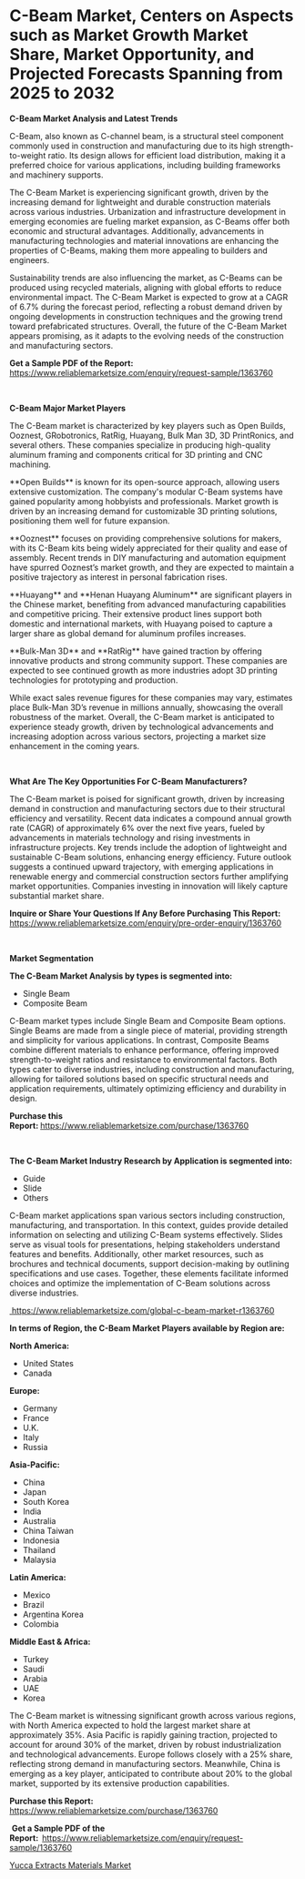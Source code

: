 <p><h1>C-Beam Market, Centers on Aspects such as Market Growth Market Share, Market Opportunity, and Projected Forecasts Spanning from 2025 to 2032</h1></p><p><strong>C-Beam Market Analysis and Latest Trends</strong></p>
<p><p>C-Beam, also known as C-channel beam, is a structural steel component commonly used in construction and manufacturing due to its high strength-to-weight ratio. Its design allows for efficient load distribution, making it a preferred choice for various applications, including building frameworks and machinery supports. </p><p>The C-Beam Market is experiencing significant growth, driven by the increasing demand for lightweight and durable construction materials across various industries. Urbanization and infrastructure development in emerging economies are fueling market expansion, as C-Beams offer both economic and structural advantages. Additionally, advancements in manufacturing technologies and material innovations are enhancing the properties of C-Beams, making them more appealing to builders and engineers.</p><p>Sustainability trends are also influencing the market, as C-Beams can be produced using recycled materials, aligning with global efforts to reduce environmental impact. The C-Beam Market is expected to grow at a CAGR of 6.7% during the forecast period, reflecting a robust demand driven by ongoing developments in construction techniques and the growing trend toward prefabricated structures. Overall, the future of the C-Beam Market appears promising, as it adapts to the evolving needs of the construction and manufacturing sectors.</p></p>
<p><strong>Get a Sample PDF of the Report:&nbsp;</strong> <a href="https://www.reliablemarketsize.com/enquiry/request-sample/1363760?utm_campaign=2889&utm_medium=2&utm_source=Github&utm_content=ia&utm_term=03042025&utm_id=c-beam">https://www.reliablemarketsize.com/enquiry/request-sample/1363760</a></p>
<p>&nbsp;</p>
<p><strong>C-Beam Major Market Players</strong></p>
<p><p>The C-Beam market is characterized by key players such as Open Builds, Ooznest, GRobotronics, RatRig, Huayang, Bulk Man 3D, 3D PrintRonics, and several others. These companies specialize in producing high-quality aluminum framing and components critical for 3D printing and CNC machining.</p><p>**Open Builds** is known for its open-source approach, allowing users extensive customization. The company's modular C-Beam systems have gained popularity among hobbyists and professionals. Market growth is driven by an increasing demand for customizable 3D printing solutions, positioning them well for future expansion.</p><p>**Ooznest** focuses on providing comprehensive solutions for makers, with its C-Beam kits being widely appreciated for their quality and ease of assembly. Recent trends in DIY manufacturing and automation equipment have spurred Ooznest’s market growth, and they are expected to maintain a positive trajectory as interest in personal fabrication rises.</p><p>**Huayang** and **Henan Huayang Aluminum** are significant players in the Chinese market, benefiting from advanced manufacturing capabilities and competitive pricing. Their extensive product lines support both domestic and international markets, with Huayang poised to capture a larger share as global demand for aluminum profiles increases.</p><p>**Bulk-Man 3D** and **RatRig** have gained traction by offering innovative products and strong community support. These companies are expected to see continued growth as more industries adopt 3D printing technologies for prototyping and production.</p><p>While exact sales revenue figures for these companies may vary, estimates place Bulk-Man 3D’s revenue in millions annually, showcasing the overall robustness of the market. Overall, the C-Beam market is anticipated to experience steady growth, driven by technological advancements and increasing adoption across various sectors, projecting a market size enhancement in the coming years.</p></p>
<p>&nbsp;</p>
<p><strong>What Are The Key Opportunities For C-Beam Manufacturers?</strong></p>
<p><p>The C-Beam market is poised for significant growth, driven by increasing demand in construction and manufacturing sectors due to their structural efficiency and versatility. Recent data indicates a compound annual growth rate (CAGR) of approximately 6% over the next five years, fueled by advancements in materials technology and rising investments in infrastructure projects. Key trends include the adoption of lightweight and sustainable C-Beam solutions, enhancing energy efficiency. Future outlook suggests a continued upward trajectory, with emerging applications in renewable energy and commercial construction sectors further amplifying market opportunities. Companies investing in innovation will likely capture substantial market share.</p></p>
<p><strong>Inquire or Share Your Questions If Any Before Purchasing This Report:</strong> <a href="https://www.reliablemarketsize.com/enquiry/pre-order-enquiry/1363760?utm_campaign=2889&utm_medium=2&utm_source=Github&utm_content=ia&utm_term=03042025&utm_id=c-beam">https://www.reliablemarketsize.com/enquiry/pre-order-enquiry/1363760</a></p>
<p>&nbsp;</p>
<p><strong>Market Segmentation</strong></p>
<p><strong>The C-Beam Market Analysis by types is segmented into:</strong></p>
<p><ul><li>Single Beam</li><li>Composite Beam</li></ul></p>
<p><p>C-Beam market types include Single Beam and Composite Beam options. Single Beams are made from a single piece of material, providing strength and simplicity for various applications. In contrast, Composite Beams combine different materials to enhance performance, offering improved strength-to-weight ratios and resistance to environmental factors. Both types cater to diverse industries, including construction and manufacturing, allowing for tailored solutions based on specific structural needs and application requirements, ultimately optimizing efficiency and durability in design.</p></p>
<p><strong>Purchase this Report:&nbsp;</strong><a href="https://www.reliablemarketsize.com/purchase/1363760?utm_campaign=2889&utm_medium=2&utm_source=Github&utm_content=ia&utm_term=03042025&utm_id=c-beam">https://www.reliablemarketsize.com/purchase/1363760</a></p>
<p>&nbsp;</p>
<p><strong>The C-Beam Market Industry Research by Application is segmented into:</strong></p>
<p><ul><li>Guide</li><li>Slide</li><li>Others</li></ul></p>
<p><p>C-Beam market applications span various sectors including construction, manufacturing, and transportation. In this context, guides provide detailed information on selecting and utilizing C-Beam systems effectively. Slides serve as visual tools for presentations, helping stakeholders understand features and benefits. Additionally, other market resources, such as brochures and technical documents, support decision-making by outlining specifications and use cases. Together, these elements facilitate informed choices and optimize the implementation of C-Beam solutions across diverse industries.</p></p>
<p><a href="https://www.reliablemarketsize.com/global-c-beam-market-r1363760?utm_campaign=2889&utm_medium=2&utm_source=Github&utm_content=ia&utm_term=03042025&utm_id=c-beam">&nbsp;https://www.reliablemarketsize.com/global-c-beam-market-r1363760</a></p>
<p><strong>In terms of Region, the C-Beam Market Players available by Region are:</strong></p>
<p>
    <p> <strong> North America: </strong>
        <ul>
            <li>United States</li>
            <li>Canada</li>
        </ul>
        </p> 
    <p> <strong> Europe: </strong>
        <ul>
            <li>Germany</li>
            <li>France</li>
            <li>U.K.</li>
            <li>Italy</li>
            <li>Russia</li>
        </ul>
        </p> 
    <p> <strong> Asia-Pacific: </strong>
        <ul>
            <li>China</li>
            <li>Japan</li>
            <li>South Korea</li>
            <li>India</li>
            <li>Australia</li>
            <li>China Taiwan</li>
            <li>Indonesia</li>
            <li>Thailand</li>
            <li>Malaysia</li>
        </ul>
        </p> 
    <p> <strong> Latin America: </strong>
        <ul>
            <li>Mexico</li>
            <li>Brazil</li>
            <li>Argentina Korea</li>
            <li>Colombia</li>
        </ul>
        </p> 
    <p> <strong> Middle East & Africa: </strong>
        <ul>
            <li>Turkey</li>
            <li>Saudi</li>
            <li>Arabia</li>
            <li>UAE</li>
            <li>Korea</li>
        </ul>
    </p>
    </p>
<p><p>The C-Beam market is witnessing significant growth across various regions, with North America expected to hold the largest market share at approximately 35%. Asia Pacific is rapidly gaining traction, projected to account for around 30% of the market, driven by robust industrialization and technological advancements. Europe follows closely with a 25% share, reflecting strong demand in manufacturing sectors. Meanwhile, China is emerging as a key player, anticipated to contribute about 20% to the global market, supported by its extensive production capabilities.</p></p>
<p><strong>Purchase this Report: </strong><a href="https://www.reliablemarketsize.com/purchase/1363760?utm_campaign=2889&utm_medium=2&utm_source=Github&utm_content=ia&utm_term=03042025&utm_id=c-beam">https://www.reliablemarketsize.com/purchase/1363760</a></p>
<p>&nbsp;<strong>Get a Sample PDF of the Report:&nbsp;&nbsp;</strong><a href="https://www.reliablemarketsize.com/enquiry/request-sample/1363760?utm_campaign=2889&utm_medium=2&utm_source=Github&utm_content=ia&utm_term=03042025&utm_id=c-beam">https://www.reliablemarketsize.com/enquiry/request-sample/1363760</a></p>
<p><strong></strong></p>
<p><p><a href="https://github.com/abedlagagica4/Market-Research-Report-List-1/blob/main/yucca-extracts-materials-market.md?utm_campaign=2889&utm_medium=2&utm_source=Github&utm_content=ia&utm_term=03042025&utm_id=c-beam">Yucca Extracts Materials Market</a></p></p>